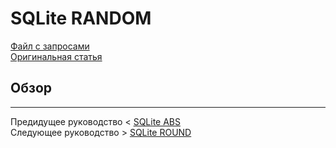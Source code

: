 # SQLite RANDOM #########################

[Файл с запросами][querys]   
[Оригинальная статья][origin]

[querys]: ./querys.sql
[origin]: https://www.sqlitetutorial.net/sqlite-functions/sqlite-random/

## Обзор ##############################

---------------------------------------

Предидущее руководство < [SQLite ABS][prev]  
Следующее руководство > [SQLite ROUND][next]

[prev]: ../58_ABS/translate.md
[next]: ../60_Round/translate.md